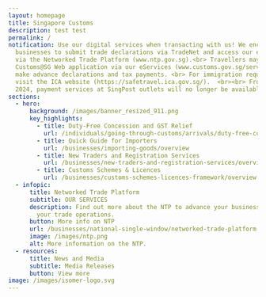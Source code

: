 ```yaml
---
layout: homepage
title: Singapore Customs
description: test test
permalink: /
notification: Use our digital services when transacting with us! We encourage
  businesses to submit trade declarations via TradeNet and access our eServices
  via the Networked Trade Platform (www.ntp.gov.sg).<br> Travellers may use the
  Customs@SG Web application via our eServices (www.customs.gov.sg/services) to
  make advance declarations and tax payments. <br> For immigration requirements,
  visit the ICA website (https://safetravel.ica.gov.sg/).  <br><br> From 1 Aug
  2024, payment services at SingPost outlets will no longer be available.
sections:
  - hero:
      background: /images/banner_resized_911.png
      key_highlights:
        - title: Duty-Free Concession and GST Relief
          url: /individuals/going-through-customs/arrivals/duty-free-concession-and-gst-relief
        - title: Quick Guide for Importers
          url: /businesses/importing-goods/overview
        - title: New Traders and Registration Services
          url: /businesses/new-traders-and-registration-services/overview
        - title: Customs Schemes & Licences
          url: /businesses/customs-schemes-licences-framework/overview
  - infopic:
      title: Networked Trade Platform
      subtitle: OUR SERVICES
      description: Find out more about the NTP to advance your business and improve
        your trade operations.
      button: More info on NTP
      url: /businesses/national-single-window/networked-trade-platform
      image: /images/ntp.png
      alt: More information on the NTP.
  - resources:
      title: News and Media
      subtitle: Media Releases
      button: View more
image: /images/isomer-logo.svg
---
```


